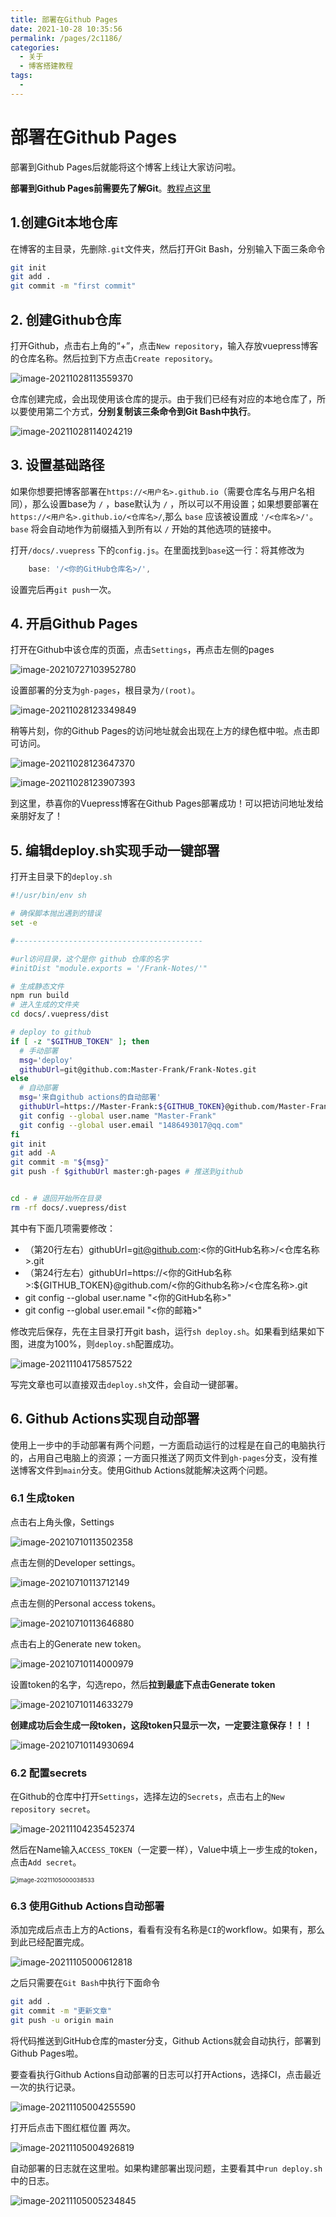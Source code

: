 ```yaml
---
title: 部署在Github Pages
date: 2021-10-28 10:35:56
permalink: /pages/2c1186/
categories:
  - 关于
  - 博客搭建教程
tags:
  - 
---
```

# 部署在Github Pages

部署到Github Pages后就能将这个博客上线让大家访问啦。

**部署到Github Pages前需要先了解Git**。[教程点这里](/pages/f2c999/)

## 1.创建Git本地仓库

在博客的主目录，先删除`.git`文件夹，然后打开Git Bash，分别输入下面三条命令

```sh
git init
git add .
git commit -m "first commit"
```

## 2. 创建Github仓库

打开Github，点击右上角的“+”，点击`New repository`，输入存放vuepress博客的仓库名称。然后拉到下方点击`Create repository`。

![image-20211028113559370](https://cdn.jsdelivr.net/gh/Master-Frank/Image-hosting/img/20211028113559.png)

仓库创建完成，会出现使用该仓库的提示。由于我们已经有对应的本地仓库了，所以要使用第二个方式，**分别复制该三条命令到Git Bash中执行**。

![image-20211028114024219](https://cdn.jsdelivr.net/gh/Master-Frank/Image-hosting/img/20211028114024.png)

## 3. 设置基础路径

如果你想要把博客部署在`https://<用户名>.github.io`（需要仓库名与用户名相同），那么设置base为 `/` ，base默认为 `/` ，所以可以不用设置；如果想要部署在`https://<用户名>.github.io/<仓库名>/`,那么 `base` 应该被设置成 `'/<仓库名>/'`。`base` 将会自动地作为前缀插入到所有以 `/` 开始的其他选项的链接中。

打开`/docs/.vuepress` 下的`config.js`。在里面找到`base`这一行：将其修改为

```js
	base: '/<你的GitHub仓库名>/',
```

设置完后再`git push`一次。

## 4. 开启Github Pages

打开在Github中该仓库的页面，点击`Settings`，再点击左侧的pages

![image-20210727103952780](https://cdn.jsdelivr.net/gh/Master-Frank/Image-hosting/img/20210727104000.png)

设置部署的分支为`gh-pages`，根目录为`/(root)`。

![image-20211028123349849](https://cdn.jsdelivr.net/gh/Master-Frank/Image-hosting/img/20211028123349.png)

稍等片刻，你的Github Pages的访问地址就会出现在上方的绿色框中啦。点击即可访问。

![image-20211028123647370](https://cdn.jsdelivr.net/gh/Master-Frank/Image-hosting/img/20211028123647.png)

![image-20211028123907393](https://cdn.jsdelivr.net/gh/Master-Frank/Image-hosting/img/20211028123908.png)

到这里，恭喜你的Vuepress博客在Github Pages部署成功！可以把访问地址发给亲朋好友了！

## 5. 编辑deploy.sh实现手动一键部署

打开主目录下的`deploy.sh`

```sh
#!/usr/bin/env sh

# 确保脚本抛出遇到的错误
set -e

#------------------------------------------

#url访问目录，这个是你 github 仓库的名字
#initDist "module.exports = '/Frank-Notes/'"

# 生成静态文件
npm run build
# 进入生成的文件夹
cd docs/.vuepress/dist

# deploy to github
if [ -z "$GITHUB_TOKEN" ]; then
  # 手动部署
  msg='deploy'
  githubUrl=git@github.com:Master-Frank/Frank-Notes.git
else
  # 自动部署
  msg='来自github actions的自动部署'
  githubUrl=https://Master-Frank:${GITHUB_TOKEN}@github.com/Master-Frank/Frank-Notes.git
  git config --global user.name "Master-Frank"
  git config --global user.email "1486493017@qq.com"
fi
git init
git add -A
git commit -m "${msg}"
git push -f $githubUrl master:gh-pages # 推送到github


cd - # 退回开始所在目录
rm -rf docs/.vuepress/dist
```

其中有下面几项需要修改：

- （第20行左右）githubUrl=git@github.com:<你的GitHub名称>/<仓库名称>.git
- （第24行左右）githubUrl=https://<你的GitHub名称>:${GITHUB_TOKEN}@github.com/<你的Github名称>/<仓库名称>.git
- git config --global user.name "<你的GitHub名称>"
- git config --global user.email "<你的邮箱>"

修改完后保存，先在主目录打开git bash，运行`sh deploy.sh`。如果看到结果如下图，进度为100%，则`deploy.sh`配置成功。

![image-20211104175857522](https://cdn.jsdelivr.net/gh/Master-Frank/Image-hosting/img/20211104175904.png)

写完文章也可以直接双击`deploy.sh`文件，会自动一键部署。

## 6. Github Actions实现自动部署

使用上一步中的手动部署有两个问题，一方面启动运行的过程是在自己的电脑执行的，占用自己电脑上的资源；一方面只推送了网页文件到`gh-pages`分支，没有推送博客文件到`main`分支。使用Github Actions就能解决这两个问题。

### 6.1 生成token

点击右上角头像，Settings

![image-20210710113502358](https://cdn.jsdelivr.net/gh/Master-Frank/Image-hosting/img/image-20210710113502358.png)

点击左侧的Developer settings。

![image-20210710113712149](https://cdn.jsdelivr.net/gh/Master-Frank/Image-hosting/img/image-20210710113712149.png)

点击左侧的Personal access tokens。

![image-20210710113646880](https://cdn.jsdelivr.net/gh/Master-Frank/Image-hosting/img/image-20210710113646880.png)

点击右上的Generate new token。

![image-20210710114000979](https://cdn.jsdelivr.net/gh/Master-Frank/Image-hosting/img/image-20210710114000979.png)

设置token的名字，勾选repo，然后**拉到最底下点击Generate token**

![image-20210710114633279](https://cdn.jsdelivr.net/gh/Master-Frank/Image-hosting/img/image-20210710114633279.png)

**创建成功后会生成一段token，这段token只显示一次，一定要注意保存！！！**

![image-20210710114930694](https://cdn.jsdelivr.net/gh/Master-Frank/Image-hosting/img/image-20210710114930694.png)

### 6.2 配置secrets

在Github的仓库中打开`Settings`，选择左边的`Secrets`，点击右上的`New repository secret`。

![image-20211104235452374](https://cdn.jsdelivr.net/gh/Master-Frank/Image-hosting/img/20211104235459.png)

然后在Name输入`ACCESS_TOKEN`（一定要一样），Value中填上一步生成的token，点击`Add secret`。

<img src="https://cdn.jsdelivr.net/gh/Master-Frank/Image-hosting/img/20211105000038.png" alt="image-20211105000038533" style="zoom:67%;" />

### 6.3 使用Github Actions自动部署

添加完成后点击上方的Actions，看看有没有名称是`CI`的workflow。如果有，那么到此已经配置完成。

![image-20211105000612818](https://cdn.jsdelivr.net/gh/Master-Frank/Image-hosting/img/20211105000612.png)

之后只需要在`Git Bash`中执行下面命令

```sh
git add .
git commit -m "更新文章"
git push -u origin main
```

将代码推送到GitHub仓库的master分支，Github Actions就会自动执行，部署到Github Pages啦。

要查看执行Github Actions自动部署的日志可以打开Actions，选择CI，点击最近一次的执行记录。

![image-20211105004255590](https://cdn.jsdelivr.net/gh/Master-Frank/Image-hosting/img/20211105004255.png)

打开后点击下图红框位置 两次。

![image-20211105004926819](https://cdn.jsdelivr.net/gh/Master-Frank/Image-hosting/img/20211105004926.png)

自动部署的日志就在这里啦。如果构建部署出现问题，主要看其中`run deploy.sh`中的日志。

![image-20211105005234845](https://cdn.jsdelivr.net/gh/Master-Frank/Image-hosting/img/20211105005234.png)

<Vssue />
